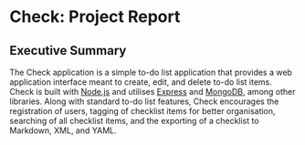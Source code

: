 # Check: Project Report

## Executive Summary

The Check application is a simple to-do list application that provides a web application interface meant to create,
edit, and delete to-do list items. Check is built with [Node.js](https://nodejs.dev/) and utilises [Express](https://expressjs.com/)
and [MongoDB](https://www.mongodb.com/), among other libraries. Along with standard to-do list features, Check 
encourages the registration of users, tagging of checklist items for better organisation, searching of all checklist 
items, and the exporting of a checklist to Markdown, XML, and YAML.